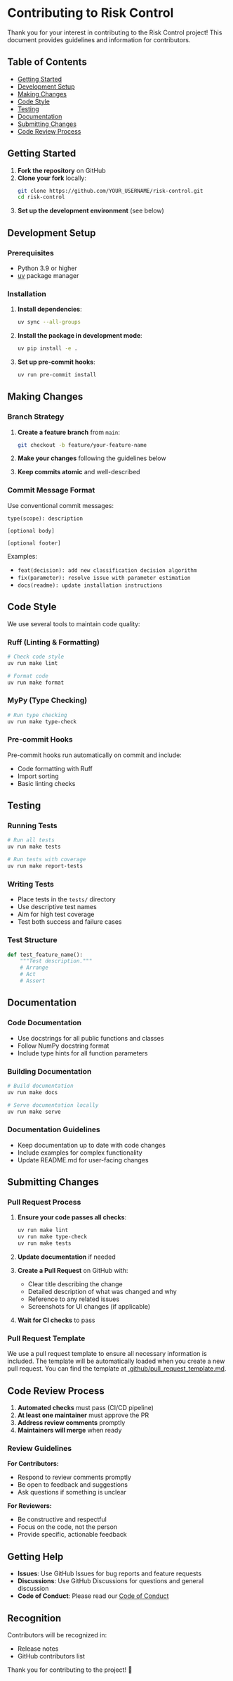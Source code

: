 # Contributing to Risk Control

Thank you for your interest in contributing to the Risk Control project! This document provides guidelines and information for contributors.

## Table of Contents

- [Getting Started](#getting-started)
- [Development Setup](#development-setup)
- [Making Changes](#making-changes)
- [Code Style](#code-style)
- [Testing](#testing)
- [Documentation](#documentation)
- [Submitting Changes](#submitting-changes)
- [Code Review Process](#code-review-process)

## Getting Started

1. **Fork the repository** on GitHub
2. **Clone your fork** locally:
   ```bash
   git clone https://github.com/YOUR_USERNAME/risk-control.git
   cd risk-control
   ```
3. **Set up the development environment** (see below)

## Development Setup

### Prerequisites

- Python 3.9 or higher
- [uv](https://github.com/astral-sh/uv) package manager

### Installation

1. **Install dependencies**:
   ```bash
   uv sync --all-groups
   ```

2. **Install the package in development mode**:
   ```bash
   uv pip install -e .
   ```

3. **Set up pre-commit hooks**:
   ```bash
   uv run pre-commit install
   ```

## Making Changes

### Branch Strategy

1. **Create a feature branch** from `main`:
   ```bash
   git checkout -b feature/your-feature-name
   ```

2. **Make your changes** following the guidelines below

3. **Keep commits atomic** and well-described

### Commit Message Format

Use conventional commit messages:
```
type(scope): description

[optional body]

[optional footer]
```

Examples:
- `feat(decision): add new classification decision algorithm`
- `fix(parameter): resolve issue with parameter estimation`
- `docs(readme): update installation instructions`

## Code Style

We use several tools to maintain code quality:

### Ruff (Linting & Formatting)
```bash
# Check code style
uv run make lint

# Format code
uv run make format
```

### MyPy (Type Checking)
```bash
# Run type checking
uv run make type-check
```

### Pre-commit Hooks
Pre-commit hooks run automatically on commit and include:
- Code formatting with Ruff
- Import sorting
- Basic linting checks

## Testing

### Running Tests
```bash
# Run all tests
uv run make tests

# Run tests with coverage
uv run make report-tests
```

### Writing Tests
- Place tests in the `tests/` directory
- Use descriptive test names
- Aim for high test coverage
- Test both success and failure cases

### Test Structure
```python
def test_feature_name():
    """Test description."""
    # Arrange
    # Act
    # Assert
```

## Documentation

### Code Documentation
- Use docstrings for all public functions and classes
- Follow NumPy docstring format
- Include type hints for all function parameters

### Building Documentation
```bash
# Build documentation
uv run make docs

# Serve documentation locally
uv run make serve
```

### Documentation Guidelines
- Keep documentation up to date with code changes
- Include examples for complex functionality
- Update README.md for user-facing changes

## Submitting Changes

### Pull Request Process

1. **Ensure your code passes all checks**:
   ```bash
   uv run make lint
   uv run make type-check
   uv run make tests
   ```

2. **Update documentation** if needed

3. **Create a Pull Request** on GitHub with:
   - Clear title describing the change
   - Detailed description of what was changed and why
   - Reference to any related issues
   - Screenshots for UI changes (if applicable)

4. **Wait for CI checks** to pass

### Pull Request Template

We use a pull request template to ensure all necessary information is included. The template will be automatically loaded when you create a new pull request. You can find the template at [.github/pull_request_template.md](.github/pull_request_template.md).

## Code Review Process

1. **Automated checks** must pass (CI/CD pipeline)
2. **At least one maintainer** must approve the PR
3. **Address review comments** promptly
4. **Maintainers will merge** when ready

### Review Guidelines

**For Contributors:**
- Respond to review comments promptly
- Be open to feedback and suggestions
- Ask questions if something is unclear

**For Reviewers:**
- Be constructive and respectful
- Focus on the code, not the person
- Provide specific, actionable feedback

## Getting Help

- **Issues**: Use GitHub Issues for bug reports and feature requests
- **Discussions**: Use GitHub Discussions for questions and general discussion
- **Code of Conduct**: Please read our [Code of Conduct](CODE_OF_CONDUCT.md)

## Recognition

Contributors will be recognized in:
- Release notes
- GitHub contributors list

Thank you for contributing to the project! 🚀
